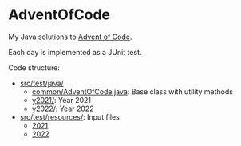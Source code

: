 # AdventOfCode
My Java solutions to [Advent of Code](https://adventofcode.com/).

Each day is implemented as a JUnit test.

Code structure:
* [src/test/java/](src/test/java)
  * [common/AdventOfCode.java](src/test/java/common/AdventOfCode.java): Base class with utility methods
  * [y2021/](src/test/java/y2021): Year 2021
  * [y2022/](src/test/java/y2022): Year 2022
* [src/test/resources/](src/test/resources): Input files
  * [2021](src/test/resources/2021)
  * [2022](src/test/resources/2022)